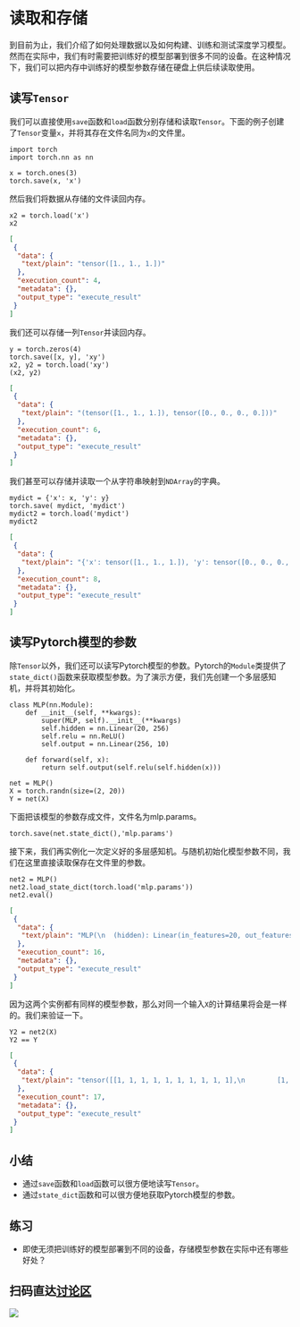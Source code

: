 # 读取和存储

到目前为止，我们介绍了如何处理数据以及如何构建、训练和测试深度学习模型。然而在实际中，我们有时需要把训练好的模型部署到很多不同的设备。在这种情况下，我们可以把内存中训练好的模型参数存储在硬盘上供后续读取使用。


## 读写`Tensor`

我们可以直接使用`save`函数和`load`函数分别存储和读取`Tensor`。下面的例子创建了`Tensor`变量`x`，并将其存在文件名同为`x`的文件里。

```{.python .input  n=1}
import torch
import torch.nn as nn
```

```{.python .input  n=3}
x = torch.ones(3)
torch.save(x, 'x')
```

然后我们将数据从存储的文件读回内存。

```{.python .input  n=4}
x2 = torch.load('x')
x2
```

```{.json .output n=4}
[
 {
  "data": {
   "text/plain": "tensor([1., 1., 1.])"
  },
  "execution_count": 4,
  "metadata": {},
  "output_type": "execute_result"
 }
]
```

我们还可以存储一列`Tensor`并读回内存。

```{.python .input  n=6}
y = torch.zeros(4)
torch.save([x, y], 'xy')
x2, y2 = torch.load('xy')
(x2, y2)
```

```{.json .output n=6}
[
 {
  "data": {
   "text/plain": "(tensor([1., 1., 1.]), tensor([0., 0., 0., 0.]))"
  },
  "execution_count": 6,
  "metadata": {},
  "output_type": "execute_result"
 }
]
```

我们甚至可以存储并读取一个从字符串映射到`NDArray`的字典。

```{.python .input  n=8}
mydict = {'x': x, 'y': y}
torch.save( mydict, 'mydict')
mydict2 = torch.load('mydict')
mydict2
```

```{.json .output n=8}
[
 {
  "data": {
   "text/plain": "{'x': tensor([1., 1., 1.]), 'y': tensor([0., 0., 0., 0.])}"
  },
  "execution_count": 8,
  "metadata": {},
  "output_type": "execute_result"
 }
]
```

## 读写Pytorch模型的参数

除`Tensor`以外，我们还可以读写Pytorch模型的参数。Pytorch的`Module`类提供了`state_dict()`函数来获取模型参数。为了演示方便，我们先创建一个多层感知机，并将其初始化。

```{.python .input  n=13}
class MLP(nn.Module):
    def __init__(self, **kwargs):
        super(MLP, self).__init__(**kwargs)
        self.hidden = nn.Linear(20, 256)
        self.relu = nn.ReLU()
        self.output = nn.Linear(256, 10)

    def forward(self, x):
        return self.output(self.relu(self.hidden(x)))

net = MLP()
X = torch.randn(size=(2, 20))
Y = net(X)
```

下面把该模型的参数存成文件，文件名为mlp.params。

```{.python .input  n=15}
torch.save(net.state_dict(),'mlp.params')
```

接下来，我们再实例化一次定义好的多层感知机。与随机初始化模型参数不同，我们在这里直接读取保存在文件里的参数。

```{.python .input  n=16}
net2 = MLP()
net2.load_state_dict(torch.load('mlp.params'))
net2.eval()
```

```{.json .output n=16}
[
 {
  "data": {
   "text/plain": "MLP(\n  (hidden): Linear(in_features=20, out_features=256, bias=True)\n  (relu): ReLU()\n  (output): Linear(in_features=256, out_features=10, bias=True)\n)"
  },
  "execution_count": 16,
  "metadata": {},
  "output_type": "execute_result"
 }
]
```

因为这两个实例都有同样的模型参数，那么对同一个输入`X`的计算结果将会是一样的。我们来验证一下。

```{.python .input  n=17}
Y2 = net2(X)
Y2 == Y
```

```{.json .output n=17}
[
 {
  "data": {
   "text/plain": "tensor([[1, 1, 1, 1, 1, 1, 1, 1, 1, 1],\n        [1, 1, 1, 1, 1, 1, 1, 1, 1, 1]], dtype=torch.uint8)"
  },
  "execution_count": 17,
  "metadata": {},
  "output_type": "execute_result"
 }
]
```

## 小结

* 通过`save`函数和`load`函数可以很方便地读写`Tensor`。
* 通过`state_dict`函数和可以很方便地获取Pytorch模型的参数。

## 练习

* 即使无须把训练好的模型部署到不同的设备，存储模型参数在实际中还有哪些好处？



## 扫码直达[讨论区](https://discuss.gluon.ai/t/topic/1255)

![](../img/qr_read-write.svg)
